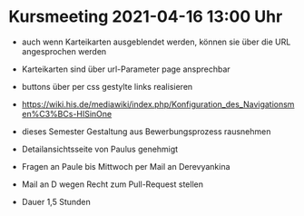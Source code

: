 # Kursmeeting 2021-04-16 13:00 Uhr
- auch wenn Karteikarten ausgeblendet werden, können sie über die URL angesprochen werden
- Karteikarten sind über url-Parameter page ansprechbar
- buttons über per css gestylte links realisieren
- https://wiki.his.de/mediawiki/index.php/Konfiguration_des_Navigationsmen%C3%BCs-HISinOne
- dieses Semester Gestaltung aus Bewerbungsprozess rausnehmen
- Detailansichtsseite von Paulus genehmigt
- Fragen an Paule bis Mittwoch per Mail an Derevyankina
- Mail an D wegen Recht zum Pull-Request stellen

- Dauer 1,5 Stunden